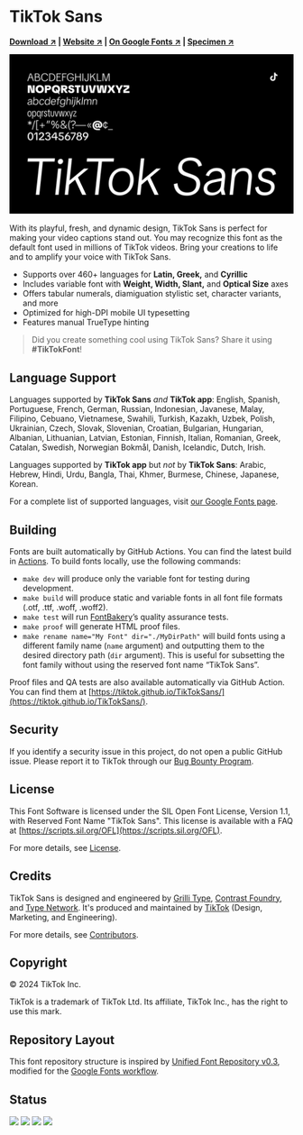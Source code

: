 # TikTok Sans

**[Download ↗︎](https://github.com/tiktok/TikTokSans/releases/latest) | [Website ↗︎](https://tiktok.com/font) | [On Google Fonts ↗︎](https://fonts.google.com/specimen/TikTokSans) | [Specimen ↗︎](https://raw.githubusercontent.com/tiktok/TikTokSans/main/documentation/TikTokSans.pdf)**

![TikTok Sans example](documentation/cover.png)

With its playful, fresh, and dynamic design, TikTok Sans is perfect for making your video captions stand out. You may recognize this font as the default font used in millions of TikTok videos. Bring your creations to life and to amplify your voice with TikTok Sans.

- Supports over 460+ languages for **Latin, Greek,** and **Cyrillic**
- Includes variable font with **Weight, Width, Slant,** and **Optical Size** axes
- Offers tabular numerals, diamiguation stylistic set, character variants, and more
- Optimized for high-DPI mobile UI typesetting
- Features manual TrueType hinting

> Did you create something cool using TikTok Sans? Share it using **#TikTokFont**!

## Language Support

Languages supported by **TikTok Sans** _and_ **TikTok app**: English, Spanish, Portuguese, French, German, Russian, Indonesian, Javanese, Malay, Filipino, Cebuano, Vietnamese, Swahili, Turkish, Kazakh, Uzbek, Polish, Ukrainian, Czech, Slovak, Slovenian, Croatian, Bulgarian, Hungarian, Albanian, Lithuanian, Latvian, Estonian, Finnish, Italian, Romanian, Greek, Catalan, Swedish, Norwegian Bokmål, Danish, Icelandic, Dutch, Irish.

Languages supported by **TikTok app** but _not_ by **TikTok Sans**: Arabic, Hebrew, Hindi, Urdu, Bangla, Thai, Khmer, Burmese, Chinese, Japanese, Korean.

For a complete list of supported languages, visit [our Google Fonts page](https://fonts.google.com/specimen/TikTokSans/glyphs).

## Building

Fonts are built automatically by GitHub Actions. You can find the latest build in [Actions](https://github.com/tiktok/TikTokSans/actions). To build fonts locally, use the following commands:

- `make dev` will produce only the variable font for testing during development.
- `make build` will produce static and variable fonts in all font file formats (.otf, .ttf, .woff, .woff2).
- `make test` will run [FontBakery](https://github.com/googlefonts/fontbakery)’s quality assurance tests.
- `make proof` will generate HTML proof files.
- `make rename name="My Font" dir="./MyDirPath"` will build fonts using a different family name (`name` argument) and outputting them to the desired directory path (`dir` argument). This is useful for subsetting the font family without using the reserved font name “TikTok Sans”.

Proof files and QA tests are also available automatically via GitHub Action. You can find them at [https://tiktok.github.io/TikTokSans/](https://tiktok.github.io/TikTokSans/).

## Security

If you identify a security issue in this project, do not open a public GitHub issue. Please report it to TikTok through our [Bug Bounty Program](https://hackerone.com/tiktok).

## License

This Font Software is licensed under the SIL Open Font License, Version 1.1, with Reserved Font Name "TikTok Sans". This license is available with a FAQ at [https://scripts.sil.org/OFL](https://scripts.sil.org/OFL).

For more details, see [License](LICENSE).

## Credits

TikTok Sans is designed and engineered by [Grilli Type](https://www.grillitype.com/), [Contrast Foundry](https://contrastfoundry.com/), and [Type Network](https://typenetwork.com/). It's produced and maintained by [TikTok](https://tiktok.com/about) (Design, Marketing, and Engineering).

For more details, see [Contributors](CONTRIBUTORS.md).

## Copyright

© 2024 TikTok Inc.

TikTok is a trademark of TikTok Ltd. Its affiliate, TikTok Inc., has the right to use this mark.

## Repository Layout

This font repository structure is inspired by [Unified Font Repository v0.3](https://github.com/unified-font-repository/Unified-Font-Repository), modified for the [Google Fonts workflow](https://github.com/googlefonts/googlefonts-project-template).

## Status

[![][Fontbakery]](https://tiktok.github.io/TikTokSans/fontbakery/fontbakery-report.html) [![][Universal]](https://tiktok.github.io/TikTokSans/fontbakery/fontbakery-report.html) [![][GF Profile]](https://tiktok.github.io/TikTokSans/fontbakery/fontbakery-report.html) [![][Shaping]](https://tiktok.github.io/TikTokSans/fontbakery/fontbakery-report.html)

[Fontbakery]: https://img.shields.io/endpoint?url=https%3A%2F%2Fraw.githubusercontent.com%2Ftiktok%2FTikTokSans.git%2Fgh-pages%2Fbadges%2Foverall.json
[GF Profile]: https://img.shields.io/endpoint?url=https%3A%2F%2Fraw.githubusercontent.com%2Ftiktok%2FTikTokSans.git%2Fgh-pages%2Fbadges%2FGoogleFonts.json
[Outline Correctness]: https://img.shields.io/endpoint?url=https%3A%2F%2Fraw.githubusercontent.com%2Ftiktok%2FTikTokSans.git%2Fgh-pages%2Fbadges%2FOutlineCorrectnessChecks.json
[Shaping]: https://img.shields.io/endpoint?url=https%3A%2F%2Fraw.githubusercontent.com%2Ftiktok%2FTikTokSans.git%2Fgh-pages%2Fbadges%2FShapingChecks.json
[Universal]: https://img.shields.io/endpoint?url=https%3A%2F%2Fraw.githubusercontent.com%2Ftiktok%2FTikTokSans.git%2Fgh-pages%2Fbadges%2FUniversal.json
